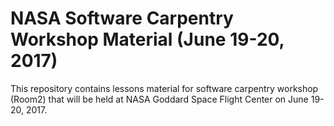 # NASA Software Carpentry Workshop Material (June 19-20, 2017)

This repository contains lessons material for software carpentry workshop (Room2) that will be held at NASA Goddard Space Flight Center on June 19-20, 2017. 
